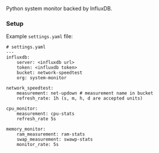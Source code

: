 Python system monitor backed by InfluxDB.

### Setup

Example `settings.yaml` file:
```
# settings.yaml
---
influxdb:
    server: <influxdb url>
    token: <influxdb token>
    bucket: network-speedtest
    org: system-monitor
    
network_speedtest:
    measurement: net-updown # measurement name in bucket
    refresh_rate: 1h (s, m, h, d are accepted units)
    
cpu_monitor:
    measurement: cpu-stats
    refresh_rate 5s

memory_monitor:
    ram_measurement: ram-stats
    swap_measurement: swawp-stats
    monitor_rate: 5s
```
